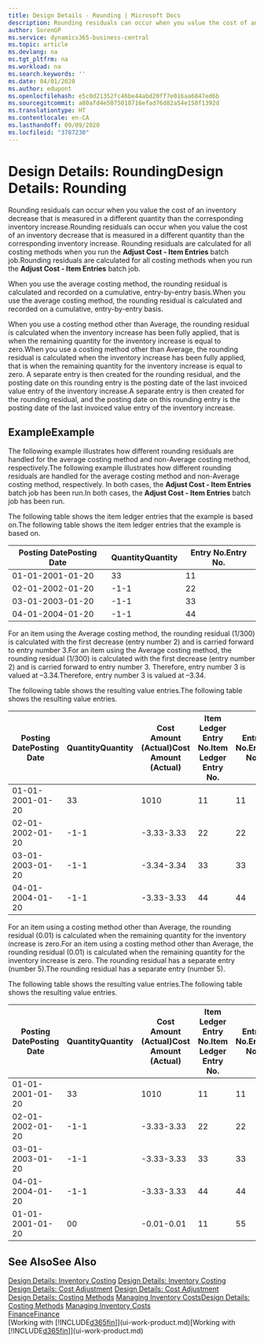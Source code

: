 ```yaml
---
title: Design Details - Rounding | Microsoft Docs
description: Rounding residuals can occur when you value the cost of an inventory decrease that is measured in a different quantity than the corresponding inventory increase. Rounding residuals are calculated for all costing methods when you run the **Adjust Cost - Item Entries** batch job.
author: SorenGP
ms.service: dynamics365-business-central
ms.topic: article
ms.devlang: na
ms.tgt_pltfrm: na
ms.workload: na
ms.search.keywords: ''
ms.date: 04/01/2020
ms.author: edupont
ms.openlocfilehash: e5c0d21352fc46be44abd20ff7e016aa6847ed6b
ms.sourcegitcommit: a80afd4e5075018716efad76d82a54e158f1392d
ms.translationtype: HT
ms.contentlocale: en-CA
ms.lasthandoff: 09/09/2020
ms.locfileid: "3787230"
---
```

# <a name="design-details-rounding"></a><span data-ttu-id="51bb3-104">Design Details: Rounding</span><span class="sxs-lookup"><span data-stu-id="51bb3-104">Design Details: Rounding</span></span>
<span data-ttu-id="51bb3-105">Rounding residuals can occur when you value the cost of an inventory decrease that is measured in a different quantity than the corresponding inventory increase.</span><span class="sxs-lookup"><span data-stu-id="51bb3-105">Rounding residuals can occur when you value the cost of an inventory decrease that is measured in a different quantity than the corresponding inventory increase.</span></span> <span data-ttu-id="51bb3-106">Rounding residuals are calculated for all costing methods when you run the **Adjust Cost - Item Entries** batch job.</span><span class="sxs-lookup"><span data-stu-id="51bb3-106">Rounding residuals are calculated for all costing methods when you run the **Adjust Cost - Item Entries** batch job.</span></span>  

 <span data-ttu-id="51bb3-107">When you use the average costing method, the rounding residual is calculated and recorded on a cumulative, entry-by-entry basis.</span><span class="sxs-lookup"><span data-stu-id="51bb3-107">When you use the average costing method, the rounding residual is calculated and recorded on a cumulative, entry-by-entry basis.</span></span>  

 <span data-ttu-id="51bb3-108">When you use a costing method other than Average, the rounding residual is calculated when the inventory increase has been fully applied, that is when the remaining quantity for the inventory increase is equal to zero.</span><span class="sxs-lookup"><span data-stu-id="51bb3-108">When you use a costing method other than Average, the rounding residual is calculated when the inventory increase has been fully applied, that is when the remaining quantity for the inventory increase is equal to zero.</span></span> <span data-ttu-id="51bb3-109">A separate entry is then created for the rounding residual, and the posting date on this rounding entry is the posting date of the last invoiced value entry of the inventory increase.</span><span class="sxs-lookup"><span data-stu-id="51bb3-109">A separate entry is then created for the rounding residual, and the posting date on this rounding entry is the posting date of the last invoiced value entry of the inventory increase.</span></span>  

## <a name="example"></a><span data-ttu-id="51bb3-110">Example</span><span class="sxs-lookup"><span data-stu-id="51bb3-110">Example</span></span>  
 <span data-ttu-id="51bb3-111">The following example illustrates how different rounding residuals are handled for the average costing method and non-Average costing method, respectively.</span><span class="sxs-lookup"><span data-stu-id="51bb3-111">The following example illustrates how different rounding residuals are handled for the average costing method and non-Average costing method, respectively.</span></span> <span data-ttu-id="51bb3-112">In both cases, the **Adjust Cost - Item Entries** batch job has been run.</span><span class="sxs-lookup"><span data-stu-id="51bb3-112">In both cases, the **Adjust Cost - Item Entries** batch job has been run.</span></span>  

 <span data-ttu-id="51bb3-113">The following table shows the item ledger entries that the example is based on.</span><span class="sxs-lookup"><span data-stu-id="51bb3-113">The following table shows the item ledger entries that the example is based on.</span></span>  

|<span data-ttu-id="51bb3-114">Posting Date</span><span class="sxs-lookup"><span data-stu-id="51bb3-114">Posting Date</span></span>|<span data-ttu-id="51bb3-115">Quantity</span><span class="sxs-lookup"><span data-stu-id="51bb3-115">Quantity</span></span>|<span data-ttu-id="51bb3-116">Entry No.</span><span class="sxs-lookup"><span data-stu-id="51bb3-116">Entry No.</span></span>|  
|------------------|--------------|---------------|  
|<span data-ttu-id="51bb3-117">01-01-20</span><span class="sxs-lookup"><span data-stu-id="51bb3-117">01-01-20</span></span>|<span data-ttu-id="51bb3-118">3</span><span class="sxs-lookup"><span data-stu-id="51bb3-118">3</span></span>|<span data-ttu-id="51bb3-119">1</span><span class="sxs-lookup"><span data-stu-id="51bb3-119">1</span></span>|  
|<span data-ttu-id="51bb3-120">02-01-20</span><span class="sxs-lookup"><span data-stu-id="51bb3-120">02-01-20</span></span>|<span data-ttu-id="51bb3-121">-1</span><span class="sxs-lookup"><span data-stu-id="51bb3-121">-1</span></span>|<span data-ttu-id="51bb3-122">2</span><span class="sxs-lookup"><span data-stu-id="51bb3-122">2</span></span>|  
|<span data-ttu-id="51bb3-123">03-01-20</span><span class="sxs-lookup"><span data-stu-id="51bb3-123">03-01-20</span></span>|<span data-ttu-id="51bb3-124">-1</span><span class="sxs-lookup"><span data-stu-id="51bb3-124">-1</span></span>|<span data-ttu-id="51bb3-125">3</span><span class="sxs-lookup"><span data-stu-id="51bb3-125">3</span></span>|  
|<span data-ttu-id="51bb3-126">04-01-20</span><span class="sxs-lookup"><span data-stu-id="51bb3-126">04-01-20</span></span>|<span data-ttu-id="51bb3-127">-1</span><span class="sxs-lookup"><span data-stu-id="51bb3-127">-1</span></span>|<span data-ttu-id="51bb3-128">4</span><span class="sxs-lookup"><span data-stu-id="51bb3-128">4</span></span>|  

 <span data-ttu-id="51bb3-129">For an item using the Average costing method, the rounding residual (1/300) is calculated with the first decrease (entry number 2) and is carried forward to entry number 3.</span><span class="sxs-lookup"><span data-stu-id="51bb3-129">For an item using the Average costing method, the rounding residual (1/300) is calculated with the first decrease (entry number 2) and is carried forward to entry number 3.</span></span> <span data-ttu-id="51bb3-130">Therefore, entry number 3 is valued at –3.34.</span><span class="sxs-lookup"><span data-stu-id="51bb3-130">Therefore, entry number 3 is valued at –3.34.</span></span>  

 <span data-ttu-id="51bb3-131">The following table shows the resulting value entries.</span><span class="sxs-lookup"><span data-stu-id="51bb3-131">The following table shows the resulting value entries.</span></span>  

|<span data-ttu-id="51bb3-132">Posting Date</span><span class="sxs-lookup"><span data-stu-id="51bb3-132">Posting Date</span></span>|<span data-ttu-id="51bb3-133">Quantity</span><span class="sxs-lookup"><span data-stu-id="51bb3-133">Quantity</span></span>|<span data-ttu-id="51bb3-134">Cost Amount (Actual)</span><span class="sxs-lookup"><span data-stu-id="51bb3-134">Cost Amount (Actual)</span></span>|<span data-ttu-id="51bb3-135">Item Ledger Entry No.</span><span class="sxs-lookup"><span data-stu-id="51bb3-135">Item Ledger Entry No.</span></span>|<span data-ttu-id="51bb3-136">Entry No.</span><span class="sxs-lookup"><span data-stu-id="51bb3-136">Entry No.</span></span>|  
|------------------|--------------|----------------------------|---------------------------|---------------|  
|<span data-ttu-id="51bb3-137">01-01-20</span><span class="sxs-lookup"><span data-stu-id="51bb3-137">01-01-20</span></span>|<span data-ttu-id="51bb3-138">3</span><span class="sxs-lookup"><span data-stu-id="51bb3-138">3</span></span>|<span data-ttu-id="51bb3-139">10</span><span class="sxs-lookup"><span data-stu-id="51bb3-139">10</span></span>|<span data-ttu-id="51bb3-140">1</span><span class="sxs-lookup"><span data-stu-id="51bb3-140">1</span></span>|<span data-ttu-id="51bb3-141">1</span><span class="sxs-lookup"><span data-stu-id="51bb3-141">1</span></span>|  
|<span data-ttu-id="51bb3-142">02-01-20</span><span class="sxs-lookup"><span data-stu-id="51bb3-142">02-01-20</span></span>|<span data-ttu-id="51bb3-143">-1</span><span class="sxs-lookup"><span data-stu-id="51bb3-143">-1</span></span>|<span data-ttu-id="51bb3-144">-3.33</span><span class="sxs-lookup"><span data-stu-id="51bb3-144">-3.33</span></span>|<span data-ttu-id="51bb3-145">2</span><span class="sxs-lookup"><span data-stu-id="51bb3-145">2</span></span>|<span data-ttu-id="51bb3-146">2</span><span class="sxs-lookup"><span data-stu-id="51bb3-146">2</span></span>|  
|<span data-ttu-id="51bb3-147">03-01-20</span><span class="sxs-lookup"><span data-stu-id="51bb3-147">03-01-20</span></span>|<span data-ttu-id="51bb3-148">-1</span><span class="sxs-lookup"><span data-stu-id="51bb3-148">-1</span></span>|<span data-ttu-id="51bb3-149">-3.34</span><span class="sxs-lookup"><span data-stu-id="51bb3-149">-3.34</span></span>|<span data-ttu-id="51bb3-150">3</span><span class="sxs-lookup"><span data-stu-id="51bb3-150">3</span></span>|<span data-ttu-id="51bb3-151">3</span><span class="sxs-lookup"><span data-stu-id="51bb3-151">3</span></span>|  
|<span data-ttu-id="51bb3-152">04-01-20</span><span class="sxs-lookup"><span data-stu-id="51bb3-152">04-01-20</span></span>|<span data-ttu-id="51bb3-153">-1</span><span class="sxs-lookup"><span data-stu-id="51bb3-153">-1</span></span>|<span data-ttu-id="51bb3-154">-3.33</span><span class="sxs-lookup"><span data-stu-id="51bb3-154">-3.33</span></span>|<span data-ttu-id="51bb3-155">4</span><span class="sxs-lookup"><span data-stu-id="51bb3-155">4</span></span>|<span data-ttu-id="51bb3-156">4</span><span class="sxs-lookup"><span data-stu-id="51bb3-156">4</span></span>|  

 <span data-ttu-id="51bb3-157">For an item using a costing method other than Average, the rounding residual (0.01) is calculated when the remaining quantity for the inventory increase is zero.</span><span class="sxs-lookup"><span data-stu-id="51bb3-157">For an item using a costing method other than Average, the rounding residual (0.01) is calculated when the remaining quantity for the inventory increase is zero.</span></span> <span data-ttu-id="51bb3-158">The rounding residual has a separate entry (number 5).</span><span class="sxs-lookup"><span data-stu-id="51bb3-158">The rounding residual has a separate entry (number 5).</span></span>  

 <span data-ttu-id="51bb3-159">The following table shows the resulting value entries.</span><span class="sxs-lookup"><span data-stu-id="51bb3-159">The following table shows the resulting value entries.</span></span>  

|<span data-ttu-id="51bb3-160">Posting Date</span><span class="sxs-lookup"><span data-stu-id="51bb3-160">Posting Date</span></span>|<span data-ttu-id="51bb3-161">Quantity</span><span class="sxs-lookup"><span data-stu-id="51bb3-161">Quantity</span></span>|<span data-ttu-id="51bb3-162">Cost Amount (Actual)</span><span class="sxs-lookup"><span data-stu-id="51bb3-162">Cost Amount (Actual)</span></span>|<span data-ttu-id="51bb3-163">Item Ledger Entry No.</span><span class="sxs-lookup"><span data-stu-id="51bb3-163">Item Ledger Entry No.</span></span>|<span data-ttu-id="51bb3-164">Entry No.</span><span class="sxs-lookup"><span data-stu-id="51bb3-164">Entry No.</span></span>|  
|------------------|--------------|----------------------------|---------------------------|---------------|  
|<span data-ttu-id="51bb3-165">01-01-20</span><span class="sxs-lookup"><span data-stu-id="51bb3-165">01-01-20</span></span>|<span data-ttu-id="51bb3-166">3</span><span class="sxs-lookup"><span data-stu-id="51bb3-166">3</span></span>|<span data-ttu-id="51bb3-167">10</span><span class="sxs-lookup"><span data-stu-id="51bb3-167">10</span></span>|<span data-ttu-id="51bb3-168">1</span><span class="sxs-lookup"><span data-stu-id="51bb3-168">1</span></span>|<span data-ttu-id="51bb3-169">1</span><span class="sxs-lookup"><span data-stu-id="51bb3-169">1</span></span>|  
|<span data-ttu-id="51bb3-170">02-01-20</span><span class="sxs-lookup"><span data-stu-id="51bb3-170">02-01-20</span></span>|<span data-ttu-id="51bb3-171">-1</span><span class="sxs-lookup"><span data-stu-id="51bb3-171">-1</span></span>|<span data-ttu-id="51bb3-172">-3.33</span><span class="sxs-lookup"><span data-stu-id="51bb3-172">-3.33</span></span>|<span data-ttu-id="51bb3-173">2</span><span class="sxs-lookup"><span data-stu-id="51bb3-173">2</span></span>|<span data-ttu-id="51bb3-174">2</span><span class="sxs-lookup"><span data-stu-id="51bb3-174">2</span></span>|  
|<span data-ttu-id="51bb3-175">03-01-20</span><span class="sxs-lookup"><span data-stu-id="51bb3-175">03-01-20</span></span>|<span data-ttu-id="51bb3-176">-1</span><span class="sxs-lookup"><span data-stu-id="51bb3-176">-1</span></span>|<span data-ttu-id="51bb3-177">-3.33</span><span class="sxs-lookup"><span data-stu-id="51bb3-177">-3.33</span></span>|<span data-ttu-id="51bb3-178">3</span><span class="sxs-lookup"><span data-stu-id="51bb3-178">3</span></span>|<span data-ttu-id="51bb3-179">3</span><span class="sxs-lookup"><span data-stu-id="51bb3-179">3</span></span>|  
|<span data-ttu-id="51bb3-180">04-01-20</span><span class="sxs-lookup"><span data-stu-id="51bb3-180">04-01-20</span></span>|<span data-ttu-id="51bb3-181">-1</span><span class="sxs-lookup"><span data-stu-id="51bb3-181">-1</span></span>|<span data-ttu-id="51bb3-182">-3.33</span><span class="sxs-lookup"><span data-stu-id="51bb3-182">-3.33</span></span>|<span data-ttu-id="51bb3-183">4</span><span class="sxs-lookup"><span data-stu-id="51bb3-183">4</span></span>|<span data-ttu-id="51bb3-184">4</span><span class="sxs-lookup"><span data-stu-id="51bb3-184">4</span></span>|  
|<span data-ttu-id="51bb3-185">01-01-20</span><span class="sxs-lookup"><span data-stu-id="51bb3-185">01-01-20</span></span>|<span data-ttu-id="51bb3-186">0</span><span class="sxs-lookup"><span data-stu-id="51bb3-186">0</span></span>|<span data-ttu-id="51bb3-187">-0.01</span><span class="sxs-lookup"><span data-stu-id="51bb3-187">-0.01</span></span>|<span data-ttu-id="51bb3-188">1</span><span class="sxs-lookup"><span data-stu-id="51bb3-188">1</span></span>|<span data-ttu-id="51bb3-189">5</span><span class="sxs-lookup"><span data-stu-id="51bb3-189">5</span></span>|  

## <a name="see-also"></a><span data-ttu-id="51bb3-190">See Also</span><span class="sxs-lookup"><span data-stu-id="51bb3-190">See Also</span></span>  
 <span data-ttu-id="51bb3-191">[Design Details: Inventory Costing](design-details-inventory-costing.md) </span><span class="sxs-lookup"><span data-stu-id="51bb3-191">[Design Details: Inventory Costing](design-details-inventory-costing.md) </span></span>  
 <span data-ttu-id="51bb3-192">[Design Details: Cost Adjustment](design-details-cost-adjustment.md) </span><span class="sxs-lookup"><span data-stu-id="51bb3-192">[Design Details: Cost Adjustment](design-details-cost-adjustment.md) </span></span>  
 <span data-ttu-id="51bb3-193">[Design Details: Costing Methods](design-details-costing-methods.md) [Managing Inventory Costs](finance-manage-inventory-costs.md)</span><span class="sxs-lookup"><span data-stu-id="51bb3-193">[Design Details: Costing Methods](design-details-costing-methods.md) [Managing Inventory Costs](finance-manage-inventory-costs.md)</span></span>  
 [<span data-ttu-id="51bb3-194">Finance</span><span class="sxs-lookup"><span data-stu-id="51bb3-194">Finance</span></span>](finance.md)  
 <span data-ttu-id="51bb3-195">[Working with [!INCLUDE[d365fin](includes/d365fin_md.md)]](ui-work-product.md)</span><span class="sxs-lookup"><span data-stu-id="51bb3-195">[Working with [!INCLUDE[d365fin](includes/d365fin_md.md)]](ui-work-product.md)</span></span>
